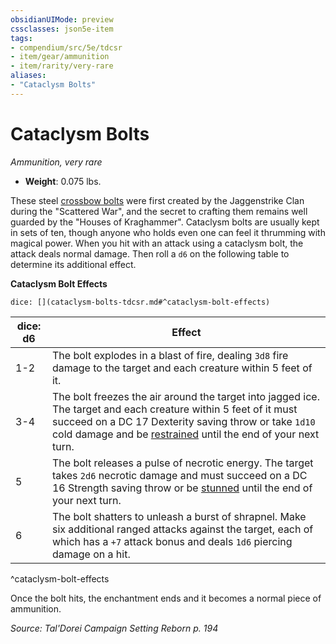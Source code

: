 ```yaml
---
obsidianUIMode: preview
cssclasses: json5e-item
tags:
- compendium/src/5e/tdcsr
- item/gear/ammunition
- item/rarity/very-rare
aliases: 
- "Cataclysm Bolts"
---
```

# Cataclysm Bolts
*Ammunition, very rare*  

- **Weight**: 0.075 lbs.

These steel [crossbow bolts](Mechanics/items/crossbow-bolt.md) were first created by the Jaggenstrike Clan during the "Scattered War", and the secret to crafting them remains well guarded by the "Houses of Kraghammer". Cataclysm bolts are usually kept in sets of ten, though anyone who holds even one can feel it thrumming with magical power. When you hit with an attack using a cataclysm bolt, the attack deals normal damage. Then roll a `d6` on the following table to determine its additional effect.

**Cataclysm Bolt Effects**

`dice: [](cataclysm-bolts-tdcsr.md#^cataclysm-bolt-effects)`

| dice: d6 | Effect |
|----------|--------|
| 1-2 | The bolt explodes in a blast of fire, dealing `3d8` fire damage to the target and each creature within 5 feet of it. |
| 3-4 | The bolt freezes the air around the target into jagged ice. The target and each creature within 5 feet of it must succeed on a DC 17 Dexterity saving throw or take `1d10` cold damage and be [restrained](Mechanics/Rules/conditions.md#Restrained) until the end of your next turn. |
| 5 | The bolt releases a pulse of necrotic energy. The target takes `2d6` necrotic damage and must succeed on a DC 16 Strength saving throw or be [stunned](Mechanics/Rules/conditions.md#Stunned) until the end of your next turn. |
| 6 | The bolt shatters to unleash a burst of shrapnel. Make six additional ranged attacks against the target, each of which has a `+7` attack bonus and deals `1d6` piercing damage on a hit. |
^cataclysm-bolt-effects

Once the bolt hits, the enchantment ends and it becomes a normal piece of ammunition.

*Source: Tal'Dorei Campaign Setting Reborn p. 194*
